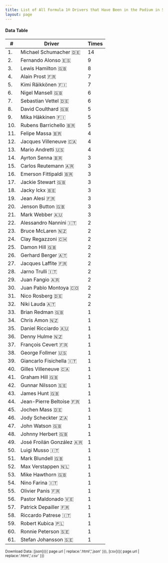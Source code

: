 ```yaml
---
title: List of All Formula 1® Drivers that Have Been in the Podium in Spain by Number of Times
layout: page
---
```


<canvas id="chart" width="400" height="180"></canvas>
<script>
var data = {
    "datasets": [
        {
            "backgroundColor": "#f3a935",
            "borderColor": "#f68639",
            "borderWidth": 1,
            "data": [
                14.0,
                9.0,
                8.0,
                7.0,
                7.0,
                6.0,
                6.0,
                5.0,
                5.0,
                5.0,
                4.0,
                4.0,
                4.0,
                3.0,
                3.0,
                3.0,
                3.0,
                3.0,
                3.0,
                3.0,
                3.0,
                2.0,
                2.0,
                2.0,
                2.0,
                2.0,
                2.0,
                2.0,
                2.0,
                2.0,
                2.0,
                2.0,
                1.0,
                1.0,
                1.0,
                1.0,
                1.0,
                1.0,
                1.0,
                1.0,
                1.0,
                1.0,
                1.0,
                1.0,
                1.0,
                1.0,
                1.0,
                1.0,
                1.0,
                1.0,
                1.0,
                1.0,
                1.0,
                1.0,
                1.0,
                1.0,
                1.0,
                1.0,
                1.0,
                1.0,
                1.0
            ],
            "label": "Times"
        }
    ],
    "labels": [
        "Michael Schumacher",
        "Fernando Alonso",
        "Lewis Hamilton",
        "Alain Prost",
        "Kimi Räikkönen",
        "Nigel Mansell",
        "Sebastian Vettel",
        "David Coulthard",
        "Mika Häkkinen",
        "Rubens Barrichello",
        "Felipe Massa",
        "Jacques Villeneuve",
        "Mario Andretti",
        "Ayrton Senna",
        "Carlos Reutemann",
        "Emerson Fittipaldi",
        "Jackie Stewart",
        "Jacky Ickx",
        "Jean Alesi",
        "Jenson Button",
        "Mark Webber",
        "Alessandro Nannini",
        "Bruce McLaren",
        "Clay Regazzoni",
        "Damon Hill",
        "Gerhard Berger",
        "Jacques Laffite",
        "Jarno Trulli",
        "Juan Fangio",
        "Juan Pablo Montoya",
        "Nico Rosberg",
        "Niki Lauda",
        "Brian Redman",
        "Chris Amon",
        "Daniel Ricciardo",
        "Denny Hulme",
        "François Cevert",
        "George Follmer",
        "Giancarlo Fisichella",
        "Gilles Villeneuve",
        "Graham Hill",
        "Gunnar Nilsson",
        "James Hunt",
        "Jean-Pierre Beltoise",
        "Jochen Mass",
        "Jody Scheckter",
        "John Watson",
        "Johnny Herbert",
        "José Froilán González",
        "Luigi Musso",
        "Mark Blundell",
        "Max Verstappen",
        "Mike Hawthorn",
        "Nino Farina",
        "Olivier Panis",
        "Pastor Maldonado",
        "Patrick Depailler",
        "Riccardo Patrese",
        "Robert Kubica",
        "Ronnie Peterson",
        "Stefan Johansson"
    ]
};
var options = {
  legend: {
    display: false
  },
  scales: {
    xAxes: [{
      ticks: {
        beginAtZero: true,
        maxRotation: 180,
        display: window.innerWidth > 800
      }
    }],
    yAxes: [{
      ticks: {
        beginAtZero: true
      }
    }]
  },
  onResize: function(chart, size) {
    chart.options.scales.xAxes[0].ticks.display = size.width > 800;
  }
};
new Chart("chart", {
    data: data,
    type: 'bar',
    options: options
});
</script>



#### Data Table

| # | Driver | Times |
|--|--|--|
| 1. | Michael Schumacher 🇩🇪 | 14 |
| 2. | Fernando Alonso 🇪🇸 | 9 |
| 3. | Lewis Hamilton 🇬🇧 | 8 |
| 4. | Alain Prost 🇫🇷 | 7 |
| 5. | Kimi Räikkönen 🇫🇮 | 7 |
| 6. | Nigel Mansell 🇬🇧 | 6 |
| 7. | Sebastian Vettel 🇩🇪 | 6 |
| 8. | David Coulthard 🇬🇧 | 5 |
| 9. | Mika Häkkinen 🇫🇮 | 5 |
| 10. | Rubens Barrichello 🇧🇷 | 5 |
| 11. | Felipe Massa 🇧🇷 | 4 |
| 12. | Jacques Villeneuve 🇨🇦 | 4 |
| 13. | Mario Andretti 🇺🇸 | 4 |
| 14. | Ayrton Senna 🇧🇷 | 3 |
| 15. | Carlos Reutemann 🇦🇷 | 3 |
| 16. | Emerson Fittipaldi 🇧🇷 | 3 |
| 17. | Jackie Stewart 🇬🇧 | 3 |
| 18. | Jacky Ickx 🇧🇪 | 3 |
| 19. | Jean Alesi 🇫🇷 | 3 |
| 20. | Jenson Button 🇬🇧 | 3 |
| 21. | Mark Webber 🇦🇺 | 3 |
| 22. | Alessandro Nannini 🇮🇹 | 2 |
| 23. | Bruce McLaren 🇳🇿 | 2 |
| 24. | Clay Regazzoni 🇨🇭 | 2 |
| 25. | Damon Hill 🇬🇧 | 2 |
| 26. | Gerhard Berger 🇦🇹 | 2 |
| 27. | Jacques Laffite 🇫🇷 | 2 |
| 28. | Jarno Trulli 🇮🇹 | 2 |
| 29. | Juan Fangio 🇦🇷 | 2 |
| 30. | Juan Pablo Montoya 🇨🇴 | 2 |
| 31. | Nico Rosberg 🇩🇪 | 2 |
| 32. | Niki Lauda 🇦🇹 | 2 |
| 33. | Brian Redman 🇬🇧 | 1 |
| 34. | Chris Amon 🇳🇿 | 1 |
| 35. | Daniel Ricciardo 🇦🇺 | 1 |
| 36. | Denny Hulme 🇳🇿 | 1 |
| 37. | François Cevert 🇫🇷 | 1 |
| 38. | George Follmer 🇺🇸 | 1 |
| 39. | Giancarlo Fisichella 🇮🇹 | 1 |
| 40. | Gilles Villeneuve 🇨🇦 | 1 |
| 41. | Graham Hill 🇬🇧 | 1 |
| 42. | Gunnar Nilsson 🇸🇪 | 1 |
| 43. | James Hunt 🇬🇧 | 1 |
| 44. | Jean-Pierre Beltoise 🇫🇷 | 1 |
| 45. | Jochen Mass 🇩🇪 | 1 |
| 46. | Jody Scheckter 🇿🇦 | 1 |
| 47. | John Watson 🇬🇧 | 1 |
| 48. | Johnny Herbert 🇬🇧 | 1 |
| 49. | José Froilán González 🇦🇷 | 1 |
| 50. | Luigi Musso 🇮🇹 | 1 |
| 51. | Mark Blundell 🇬🇧 | 1 |
| 52. | Max Verstappen 🇳🇱 | 1 |
| 53. | Mike Hawthorn 🇬🇧 | 1 |
| 54. | Nino Farina 🇮🇹 | 1 |
| 55. | Olivier Panis 🇫🇷 | 1 |
| 56. | Pastor Maldonado 🇻🇪 | 1 |
| 57. | Patrick Depailler 🇫🇷 | 1 |
| 58. | Riccardo Patrese 🇮🇹 | 1 |
| 59. | Robert Kubica 🇵🇱 | 1 |
| 60. | Ronnie Peterson 🇸🇪 | 1 |
| 61. | Stefan Johansson 🇸🇪 | 1 |

<small>Download Data: [json]({{ page.url | replace:'.html','.json' }}), [csv]({{ page.url | replace:'.html','.csv' }})</small>
